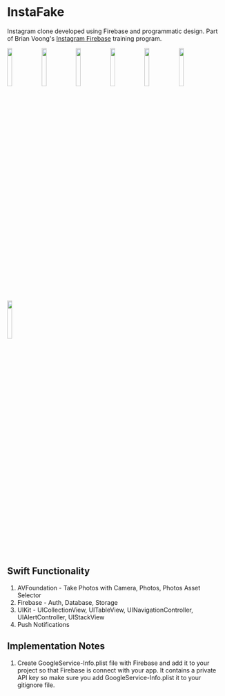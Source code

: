 # InstaFake
Instagram clone developed using Firebase and programmatic design.  Part of Brian Voong's [Instagram Firebase](https://www.letsbuildthatapp.com/course/Instagram-Firebase) training program.

<img src="https://user-images.githubusercontent.com/54681779/72461866-d9b2fa80-379d-11ea-918c-bd04ce01922a.png" width="15%"></img> <img src="https://user-images.githubusercontent.com/54681779/72461933-01a25e00-379e-11ea-9dcd-b586d1a6df70.png" width="15%"></img> <img src="https://user-images.githubusercontent.com/54681779/72462070-3a423780-379e-11ea-9af3-4ee4a71d21f8.png" width="15%"></img> <img src="https://user-images.githubusercontent.com/54681779/72461970-0ebf4d00-379e-11ea-82aa-7d1a39025ef6.png" width="15%"></img> <img src="https://user-images.githubusercontent.com/54681779/72461981-12eb6a80-379e-11ea-8258-613ef2ec64ae.png" width="15%"></img> <img src="https://user-images.githubusercontent.com/54681779/72461997-17b01e80-379e-11ea-9f9d-75f6e5afe3e3.png" width="15%"></img> <img src="https://user-images.githubusercontent.com/54681779/72462007-1c74d280-379e-11ea-85a2-fc8287b342e9.png" width="15%"></img> 

## Swift Functionality
1. AVFoundation - Take Photos with Camera, Photos, Photos Asset Selector
2. Firebase - Auth, Database, Storage
3. UIKit - UICollectionView, UITableView, UINavigationController, UIAlertController, UIStackView
4. Push Notifications

## Implementation Notes
1. Create GoogleService-Info.plist file with Firebase and add it to your project so that Firebase is connect with your app.  It contains a private API key so make sure you add  GoogleService-Info.plist it to your gitignore file.
